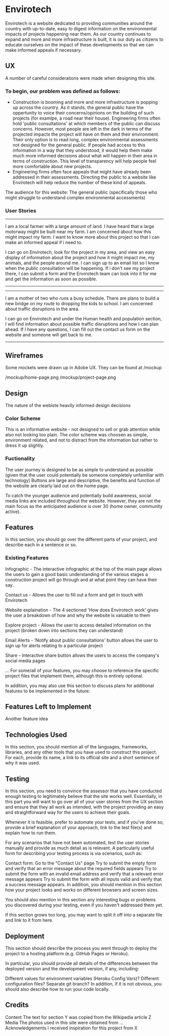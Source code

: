 # Envirotech


Envirotech is a website dedicated to providing communities around the country with up-to-date, 
easy to digest information on the environmental impacts of projects happening near them. 
As our country continues to expand and more and more infrastructure is built, 
it is our duty as citizens to educate ourselves on the impact of these developments so that we can make informed appeals if necessary.

## UX
A number of careful considerations were made when designing this site. 

### To begin, our problem was defined as follows: 
- Construction is booming and more and more infrastructure is popping up across the country. As it stands, the general public have 
the oppertunity to voice their concerns/opinions on the building of such projects  (for examlpe, a road near their house). 
Engineering firms often hold 'public consultations' at which members of the public can discuss concerns. However, most people 
are left in the dark in terms of the projected impacts the project will have on them and their environment. Their only option 
is to read long, complex environmental assessments not designed for the general public. If people had access to this information 
in a way that they understood, it would help them make much more informed decisions about what will happen in their area in terms of construction. 
This level of transparency will help people feel more comfortable about new projects.
- Engineering firms often face appeals that might have already been addressed in their assessments. Directing the public to a website like 
Envirotech will help reduce the number of these kind of appeals.  

The audience for this website: The general public (specifically those who might struggle to understand complex environmental accessments)

### User Stories 
-------------------------
I am a local farmer with a large amount of land. I have heard that a large motorway might be built near my farm. I am concerned 
about how this might impact my farm. I want to know more about this project so that I can make an informed appeal if i need to.

I can go on Envirotech, look for the project in my area, and view an easy display of information about the project and how 
it might impact me, my animals, and the people around me. I can sign up to an email list so I know when the public consultation will 
be happening. If i don't see my project there, I can submit a form and the Envirotech team can look into it for me and get the information
as soon as possible. 

-------------------------

-------------------------
I am a mother of two who runs a busy schedule. There are plans to build a new bridge on my route to dropping the kids to school. 
I am concerned about traffic disruptions in the area. 

I can go on Envirotech and under the Human health and population section, I will find information about possible traffic disruptions and
how I can plan ahead. If I have any questions, I can fill out the contact us form on the website and someone will get back to me. 

-------------------------

## Wireframes 

Some mockets were drawn up in Adobe UX.
They can be found at /mockup

/mockup/home-page.png 
/mockup/project-page.png


## Design 

The nature of the webiste heavily informed design decisions 

### Color Scheme 
This is an informative website - not designed to sell or grab attention while also not looking too plain. The color scheme was choosen 
as simple, environment related, and not to distract from the information but rather to dress it up slightly. 

### Fuctionality 
The user journey is designed to be as simple to understand as possible (given that the user could potentially be someone completely unfamiliar with technology)
Buttons are large and descriptive, the benefits and function of the website are clearly laid out on the home page. 

To catch the younger audience and potentially build awareness, social media links are included throughout the website. However, 
they are not the main focus as the anticipated audience is over 30 (home owner, community active). 


## Features
In this section, you should go over the different parts of your project, and describe each in a sentence or so.

### Existing Features
Infographic - The interactive infographic at the top of the miain page allows the users to gain a good basic understanding 
of the various stages a construction project will go through and at what point they can have their say. 

Contact us - Allows the user to fill out a form and get in touch with Envirotech 

Website explaination - The 4 sectioned 'How does Envirotech work' gives the user a breakdown of how and why the website is valuable to them

Explore project - Allows the user to access detailed information on the project (broken down into sections they can understand)

Email Alerts - 'Notify about public consultations' button allows the user to sign up for alerts relating to a particular project 

Share - Interactive share button allows the users to access the company's social media pages 

...
For some/all of your features, you may choose to reference the specific project files that implement them, although this is entirely optional.

In addition, you may also use this section to discuss plans for additional features to be implemented in the future:

## Features Left to Implement
Another feature idea

## Technologies Used
In this section, you should mention all of the languages, frameworks, libraries, and any other tools that you have used to construct this project. For each, provide its name, a link to its official site and a short sentence of why it was used.


## Testing
In this section, you need to convince the assessor that you have conducted enough testing to legitimately believe that the site works well. Essentially, in this part you will want to go over all of your user stories from the UX section and ensure that they all work as intended, with the project providing an easy and straightforward way for the users to achieve their goals.

Whenever it is feasible, prefer to automate your tests, and if you've done so, provide a brief explanation of your approach, link to the test file(s) and explain how to run them.

For any scenarios that have not been automated, test the user stories manually and provide as much detail as is relevant. A particularly useful form for describing your testing process is via scenarios, such as:

Contact form:
Go to the "Contact Us" page
Try to submit the empty form and verify that an error message about the required fields appears
Try to submit the form with an invalid email address and verify that a relevant error message appears
Try to submit the form with all inputs valid and verify that a success message appears.
In addition, you should mention in this section how your project looks and works on different browsers and screen sizes.

You should also mention in this section any interesting bugs or problems you discovered during your testing, even if you haven't addressed them yet.

If this section grows too long, you may want to split it off into a separate file and link to it from here.

## Deployment
This section should describe the process you went through to deploy the project to a hosting platform (e.g. GitHub Pages or Heroku).

In particular, you should provide all details of the differences between the deployed version and the development version, if any, including:

Different values for environment variables (Heroku Config Vars)?
Different configuration files?
Separate git branch?
In addition, if it is not obvious, you should also describe how to run your code locally.

## Credits
Content
The text for section Y was copied from the Wikipedia article Z
Media
The photos used in this site were obtained from ...
Acknowledgements
I received inspiration for this project from X